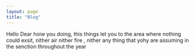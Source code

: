```yaml
---
layout: page
title: "Blog"
---
```

Hello Dear hoiw you doing, this things let you to the area where nothing could exsit, nither air nither fire , nither any thing that yohy are 
assuming in the senction throughout the year 

